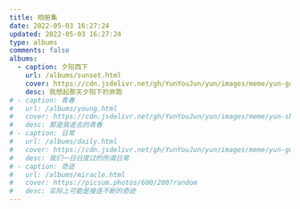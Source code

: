 ```yaml
---
title: 相册集
date: 2022-05-03 16:27:24
updated: 2022-05-03 16:27:24
type: albums
comments: false
albums:
  - caption: 夕阳西下
    url: /albums/sunset.html
    cover: https://cdn.jsdelivr.net/gh/YunYouJun/yun/images/meme/yun-good-alpha-compressed.png
    desc: 我想起那天夕阳下的奔跑
# - caption: 青春
#   url: /albums/young.html
#   cover: https://cdn.jsdelivr.net/gh/YunYouJun/yun/images/meme/yun-shy-alpha.png
#   desc: 那是我逝去的青春
# - caption: 日常
#   url: /albums/daily.html
#   cover: https://cdn.jsdelivr.net/gh/YunYouJun/yun/images/meme/yun-good-with-text.jpg
#   desc: 我们一日日度过的所谓日常
# - caption: 奇迹
#   url: /albums/miracle.html
#   cover: https://picsum.photos/600/200?random
#   desc: 实际上可能是接连不断的奇迹
---
```

